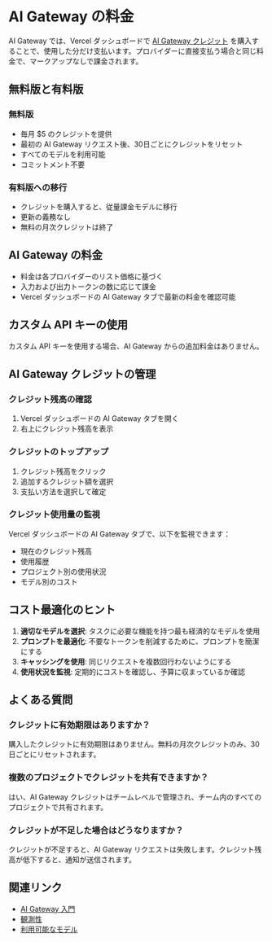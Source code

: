 # AI Gateway の料金

AI Gateway では、Vercel ダッシュボードで [AI Gateway クレジット](#ai-gateway-クレジットの残高を表示) を購入することで、使用した分だけ支払います。プロバイダーに直接支払う場合と同じ料金で、マークアップなしで課金されます。

## 無料版と有料版

### 無料版

- 毎月 $5 のクレジットを提供
- 最初の AI Gateway リクエスト後、30日ごとにクレジットをリセット
- すべてのモデルを利用可能
- コミットメント不要

### 有料版への移行

- クレジットを購入すると、従量課金モデルに移行
- 更新の義務なし
- 無料の月次クレジットは終了

## AI Gateway の料金

- 料金は各プロバイダーのリスト価格に基づく
- 入力および出力トークンの数に応じて課金
- Vercel ダッシュボードの AI Gateway タブで最新の料金を確認可能

## カスタム API キーの使用

カスタム API キーを使用する場合、AI Gateway からの追加料金はありません。

## AI Gateway クレジットの管理

### クレジット残高の確認

1. Vercel ダッシュボードの AI Gateway タブを開く
2. 右上にクレジット残高を表示

### クレジットのトップアップ

1. クレジット残高をクリック
2. 追加するクレジット額を選択
3. 支払い方法を選択して確定

### クレジット使用量の監視

Vercel ダッシュボードの AI Gateway タブで、以下を監視できます：

- 現在のクレジット残高
- 使用履歴
- プロジェクト別の使用状況
- モデル別のコスト

## コスト最適化のヒント

1. **適切なモデルを選択**: タスクに必要な機能を持つ最も経済的なモデルを使用
2. **プロンプトを最適化**: 不要なトークンを削減するために、プロンプトを簡潔にする
3. **キャッシングを使用**: 同じリクエストを複数回行わないようにする
4. **使用状況を監視**: 定期的にコストを確認し、予算に収まっているか確認

## よくある質問

### クレジットに有効期限はありますか？

購入したクレジットに有効期限はありません。無料の月次クレジットのみ、30日ごとにリセットされます。

### 複数のプロジェクトでクレジットを共有できますか？

はい、AI Gateway クレジットはチームレベルで管理され、チーム内のすべてのプロジェクトで共有されます。

### クレジットが不足した場合はどうなりますか？

クレジットが不足すると、AI Gateway リクエストは失敗します。クレジット残高が低下すると、通知が送信されます。

## 関連リンク

- [AI Gateway 入門](/docs/ai-gateway/getting-started)
- [観測性](/docs/ai-gateway/observability)
- [利用可能なモデル](https://vercel.com/ai-gateway/models)
